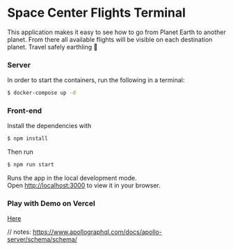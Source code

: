 # Space Center Flights Terminal
This application makes it easy to see how to go from Planet Earth to another planet. From there all available flights will be visible on each destination planet. Travel safely earthling 🚀

### Server
In order to start the containers, run the following in a terminal:

```sh
$ docker-compose up -d
```

### Front-end

Install the dependencies with 

```sh
$ npm install
```

Then run 
```sh
$ npm run start
```

Runs the app in the local development mode.\
Open [http://localhost:3000](http://localhost:3000) to view it in your browser.


### Play with Demo on Vercel

[Here](https://space-center-filghts-terminal.vercel.app/)

// notes: https://www.apollographql.com/docs/apollo-server/schema/schema/